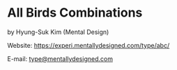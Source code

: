 All Birds Combinations
===
by Hyung-Suk Kim (Mental Design)

Website: https://experi.mentallydesigned.com/type/abc/

E-mail: type@mentallydesigned.com